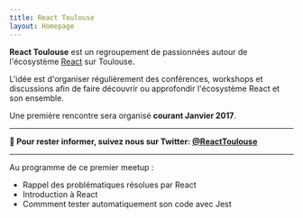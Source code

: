```yaml
---
title: React Toulouse
layout: Homepage
---
```


**React Toulouse** est un regroupement de passionnées autour de l'écosystème
[React](https://facebook.github.io/react-native) sur Toulouse.

L'idée est d'organiser régulièrement des conférences, workshops et discussions
afin de faire découvrir ou approfondir l'écosystème React et son ensemble.

Une première rencontre sera organisé **courant Janvier 2017**.

---

**💜 Pour rester informer, suivez nous sur Twitter:
[@ReactToulouse](https://twitter.com/ReactToulouse)**

---

Au programme de ce premier meetup :

- Rappel des problématiques résolues par React
- Introduction à React
- Commment tester automatiquement son code avec Jest
